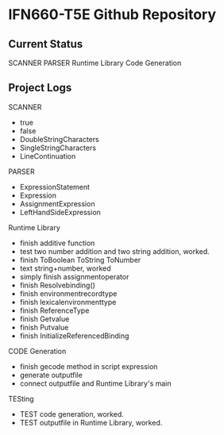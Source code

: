 # IFN660-T5E Github Repository

## Current Status
SCANNER
PARSER
Runtime Library
Code Generation

## Project Logs
SCANNER
- true
- false
- DoubleStringCharacters
- SingleStringCharacters
- LineContinuation	
	
PARSER
- ExpressionStatement
- Expression
- AssignmentExpression
- LeftHandSideExpression	

Runtime Library
- finish additive function
- test two number addition and two string addition, worked.
- finish ToBoolean ToString ToNumber
- text string+number, worked
- simply finish assignmentoperator
- finish Resolvebinding()
- finish environmentrecordtype 
- finish lexicalenvironmenttype 
- finish ReferenceType
- finish Getvalue
- finish Putvalue
- finish InitializeReferencedBinding		
	
CODE Generation	
- finish gecode method in script expression
- generate outputfile
- connect outputfile and Runtime Library's main		
	
TESting
- TEST code generation, worked.
- TEST outputfile in Runtime Library, worked.


	